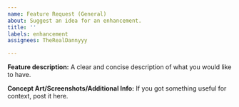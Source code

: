 ```yaml
---
name: Feature Request (General)
about: Suggest an idea for an enhancement.
title: ''
labels: enhancement
assignees: TheRealDannyyy

---
```


**Feature description:**
A clear and concise description of what you would like to have.

**Concept Art/Screenshots/Additional Info:**
If you got something useful for context, post it here.
